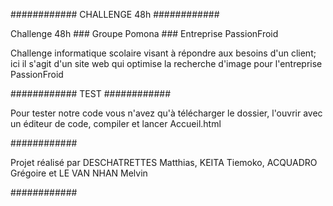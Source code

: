 ############ CHALLENGE 48h ############

Challenge 48h ### Groupe Pomona ### Entreprise PassionFroid

Challenge informatique scolaire visant à répondre aux besoins d'un client; ici il s'agit d'un site web qui optimise la recherche d'image pour l'entreprise PassionFroid


############ TEST ############

Pour tester notre code vous n'avez qu'à télécharger le dossier, l'ouvrir avec un éditeur de code, compiler et lancer Accueil.html






############

Projet réalisé par DESCHATRETTES Matthias, KEITA Tiemoko, ACQUADRO Grégoire et LE VAN NHAN Melvin

############
